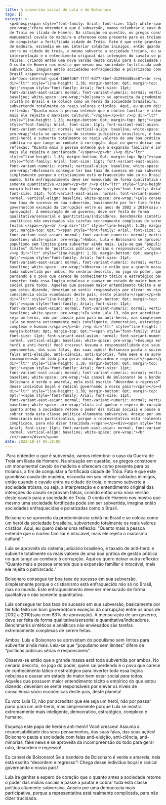 ```yaml
---
title: A subversão social de Lula e de Bolsonaro
tags: []
excerpt: >-
  <p>&nbsp;<span style="font-family: Arial; font-size: 11pt; white-space:
  pre-wrap;">Para entender o que é subversão, vamos relembrar o caso da Guerra
  de Troia em iliada de Homero. Na situação em questão, os gregos constroem um
  monumental cavalo de madeira e oferecem como presente para os troianos, a fim
  de conquistar a fortificada cidade de Tróia. Fato é que este grandioso cavalo
  de madeira, escondia em seu interior soldados inimigos, então quando o cavalo
  entra na cidade de troia, o mesmo subverte a sociedade troiana, ou seja, a
  interpretação e o entendimento original das intenções do cavalo se provam
  falsas, criando então uma nova versão deste cavalo para a sociedade de Troia.
  O conto de Homero nos mostra que mesmo uma sociedade fortificada pode sim ser
  subvertida, imagina então sociedades enfraquecidas e polarizadas como o
  Brasil.</span></p><span
  id="docs-internal-guid-1b60fd67-7fff-6d77-8bef-d1299d4d5ae8"><br /><p
  dir="ltr" style="line-height: 1.38; margin-bottom: 0pt; margin-top:
  0pt;"><span style="font-family: Arial; font-size: 11pt;
  font-variant-east-asian: normal; font-variant-numeric: normal; vertical-align:
  baseline; white-space: pre-wrap;">Bolsonaro se aproveita da predominância
  cristã no Brasil e se coloca como um herói da sociedade brasileira,
  subvertendo totalmente os reais valores cristãos. Aqui, eu quero deixar uma
  reflexão: “Quanto mais a pessoa entende que o núcleo familiar é intocável,
  mais ele rejeita o marxismo cultural.”</span></p><br /><p dir="ltr"
  style="line-height: 1.38; margin-bottom: 0pt; margin-top: 0pt;"><span
  style="font-family: Arial; font-size: 11pt; font-variant-east-asian: normal;
  font-variant-numeric: normal; vertical-align: baseline; white-space:
  pre-wrap;">Lula se aproveita do sistema judiciário brasileiro, é taxado de
  anti-herói e subverte totalmente os reais valores de uma boa prática de gestão
  pública no que tange ao combate à corrupção. Aqui eu quero deixar outra
  reflexão: “Quanto mais a pessoa entende que a expansão familiar é intocável,
  mais ele rejeita o patriarcado.”</span></p><br /><p dir="ltr"
  style="line-height: 1.38; margin-bottom: 0pt; margin-top: 0pt;"><span
  style="font-family: Arial; font-size: 11pt; font-variant-east-asian: normal;
  font-variant-numeric: normal; vertical-align: baseline; white-space:
  pre-wrap;">Bolsonaro consegue ter boa taxa de sucesso em sua subversão,
  simplesmente porque o cristianismo está enfraquecido não só no Brasil, mas no
  mundo. Este enfraquecimento deve ser mensurado de forma qualitativa e não
  somente quantitativa.</span></p><br /><p dir="ltr" style="line-height: 1.38;
  margin-bottom: 0pt; margin-top: 0pt;"><span style="font-family: Arial;
  font-size: 11pt; font-variant-east-asian: normal; font-variant-numeric:
  normal; vertical-align: baseline; white-space: pre-wrap;">Lula consegue ter
  boa taxa de sucesso em sua subversão, basicamente por ter tido feito um bom
  governo(com exceção da corrupção) entre os anos de 2002 a 2010(saiu com 83% de
  aprovação). A mensuração de um governo, deve ser feita de forma
  qualitativa/sensorial e quantitativa/indicadores. Benchmarks sintéticos e
  analíticos não enviesados são tarefas extremamente complexas de serem
  feitas.</span></p><br /><p dir="ltr" style="line-height: 1.38; margin-bottom:
  0pt; margin-top: 0pt;"><span style="font-family: Arial; font-size: 11pt;
  font-variant-east-asian: normal; font-variant-numeric: normal; vertical-align:
  baseline; white-space: pre-wrap;">Ambos, Lula e Bolsonaro se aproveitam do
  populismo sem limites para subverter ainda mais. Leia-se que “populismo sem
  limites” difere de "políticas públicas sérias e responsáveis”.</span></p><br
  /><p dir="ltr" style="line-height: 1.38; margin-bottom: 0pt; margin-top:
  0pt;"><span style="font-family: Arial; font-size: 11pt;
  font-variant-east-asian: normal; font-variant-numeric: normal; vertical-align:
  baseline; white-space: pre-wrap;">Observa-se então que a grande massa está
  toda subvertida por ambos. No cenário descrito, no jogo do poder, quem sai
  perdendo é o povo que carece de conhecimento tático e estratégico para
  inverter toda essa lógica nebulosa e causar um estado de maior bem estar
  social para todos. Aqueles que possuem maior entendimento tácito e empírico do
  que estou dizendo, deveriam se sentir responsáveis por elevar os níveis de
  consciência sócio econômicas deste país, deste planeta!</span></p><br /><p
  dir="ltr" style="line-height: 1.38; margin-bottom: 0pt; margin-top:
  0pt;"><span style="font-family: Arial; font-size: 11pt;
  font-variant-east-asian: normal; font-variant-numeric: normal; vertical-align:
  baseline; white-space: pre-wrap;">Eu voto Lula 13, não por acreditar que ele
  seja um herói, não por passar pano para um anti-herói, mas simplesmente porque
  Lula se mostra extremamente mais inteligente, democratico, estratégico,
  complexo e humano.</span></p><br /><p dir="ltr" style="line-height: 1.38;
  margin-bottom: 0pt; margin-top: 0pt;"><span style="font-family: Arial;
  font-size: 11pt; font-variant-east-asian: normal; font-variant-numeric:
  normal; vertical-align: baseline; white-space: pre-wrap;">Esqueça este papo de
  herói e anti-herói! Você cresceu! Assuma a responsabilidade dos seus
  pensamentos, das suas falas, das suas ações! Bolsonaro pauta a sociedade com
  falas anti-eleição, anti-ciência, anti-minorias, fake news e se aproveita da
  incompreensão do todo para gerar odio, desordem e regresso!</span></p><br /><p
  dir="ltr" style="line-height: 1.38; margin-bottom: 0pt; margin-top:
  0pt;"><span style="font-family: Arial; font-size: 11pt;
  font-variant-east-asian: normal; font-variant-numeric: normal; vertical-align:
  baseline; white-space: pre-wrap;">Eu cansei de Bolsonaro! Se a bandeira de
  Bolsonaro é verde e amarela, nela está escrito “desordem e regresso”! Chega
  desse indivíduo boçal e radical governando o nosso país!</span></p><br /><p
  dir="ltr" style="line-height: 1.38; margin-bottom: 0pt; margin-top:
  0pt;"><span style="font-family: Arial; font-size: 11pt;
  font-variant-east-asian: normal; font-variant-numeric: normal; vertical-align:
  baseline; white-space: pre-wrap;">Lula irá ganhar e espero de coração que o
  quanto antes a sociedade retome o poder das mídias sociais e passe a pautar e
  cobrar toda esta classe política altamente subversiva. Anseio por uma
  democracia mais participativa, porque a representativa está realmente
  complicada, para não dizer trucidada.</span></p><div><span style="font-family:
  Arial; font-size: 11pt; font-variant-east-asian: normal; font-variant-numeric:
  normal; vertical-align: baseline; white-space: pre-wrap;"><br
  /></span></div></span>
date: 2022-10-14 05:39:00
---
```


 Para entender o que é subversão, vamos relembrar o caso da Guerra de Troia em iliada de Homero. Na situação em questão, os gregos constroem um monumental cavalo de madeira e oferecem como presente para os troianos, a fim de conquistar a fortificada cidade de Tróia. Fato é que este grandioso cavalo de madeira, escondia em seu interior soldados inimigos, então quando o cavalo entra na cidade de troia, o mesmo subverte a sociedade troiana, ou seja, a interpretação e o entendimento original das intenções do cavalo se provam falsas, criando então uma nova versão deste cavalo para a sociedade de Troia. O conto de Homero nos mostra que mesmo uma sociedade fortificada pode sim ser subvertida, imagina então sociedades enfraquecidas e polarizadas como o Brasil.

  

Bolsonaro se aproveita da predominância cristã no Brasil e se coloca como um herói da sociedade brasileira, subvertendo totalmente os reais valores cristãos. Aqui, eu quero deixar uma reflexão: “Quanto mais a pessoa entende que o núcleo familiar é intocável, mais ele rejeita o marxismo cultural.”

  

Lula se aproveita do sistema judiciário brasileiro, é taxado de anti-herói e subverte totalmente os reais valores de uma boa prática de gestão pública no que tange ao combate à corrupção. Aqui eu quero deixar outra reflexão: “Quanto mais a pessoa entende que a expansão familiar é intocável, mais ele rejeita o patriarcado.”

  

Bolsonaro consegue ter boa taxa de sucesso em sua subversão, simplesmente porque o cristianismo está enfraquecido não só no Brasil, mas no mundo. Este enfraquecimento deve ser mensurado de forma qualitativa e não somente quantitativa.

  

Lula consegue ter boa taxa de sucesso em sua subversão, basicamente por ter tido feito um bom governo(com exceção da corrupção) entre os anos de 2002 a 2010(saiu com 83% de aprovação). A mensuração de um governo, deve ser feita de forma qualitativa/sensorial e quantitativa/indicadores. Benchmarks sintéticos e analíticos não enviesados são tarefas extremamente complexas de serem feitas.

  

Ambos, Lula e Bolsonaro se aproveitam do populismo sem limites para subverter ainda mais. Leia-se que “populismo sem limites” difere de "políticas públicas sérias e responsáveis”.

  

Observa-se então que a grande massa está toda subvertida por ambos. No cenário descrito, no jogo do poder, quem sai perdendo é o povo que carece de conhecimento tático e estratégico para inverter toda essa lógica nebulosa e causar um estado de maior bem estar social para todos. Aqueles que possuem maior entendimento tácito e empírico do que estou dizendo, deveriam se sentir responsáveis por elevar os níveis de consciência sócio econômicas deste país, deste planeta!

  

Eu voto Lula 13, não por acreditar que ele seja um herói, não por passar pano para um anti-herói, mas simplesmente porque Lula se mostra extremamente mais inteligente, democratico, estratégico, complexo e humano.

  

Esqueça este papo de herói e anti-herói! Você cresceu! Assuma a responsabilidade dos seus pensamentos, das suas falas, das suas ações! Bolsonaro pauta a sociedade com falas anti-eleição, anti-ciência, anti-minorias, fake news e se aproveita da incompreensão do todo para gerar odio, desordem e regresso!

  

Eu cansei de Bolsonaro! Se a bandeira de Bolsonaro é verde e amarela, nela está escrito “desordem e regresso”! Chega desse indivíduo boçal e radical governando o nosso país!

  

Lula irá ganhar e espero de coração que o quanto antes a sociedade retome o poder das mídias sociais e passe a pautar e cobrar toda esta classe política altamente subversiva. Anseio por uma democracia mais participativa, porque a representativa está realmente complicada, para não dizer trucidada.
<!-- more -->
